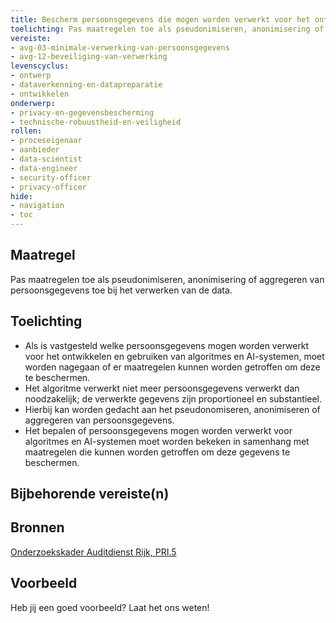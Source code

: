 ```yaml
---
title: Bescherm persoonsgegevens die mogen worden verwerkt voor het ontwikkelen en gebruiken van algoritmes en AI-systemen.
toelichting: Pas maatregelen toe als pseudonimiseren, anonimisering of aggregeren van persoonsgegevens bij het verwerken van de data. 
vereiste:
- avg-03-minimale-verwerking-van-persoonsgegevens
- avg-12-beveiliging-van-verwerking
levenscyclus:
- ontwerp
- dataverkenning-en-datapreparatie
- ontwikkelen
onderwerp:
- privacy-en-gegevensbescherming
- technische-robuustheid-en-veiligheid
rollen:
- proceseigenaar
- aanbieder
- data-scientist
- data-engineer
- security-officer
- privacy-officer
hide:
- navigation
- toc
---
```


<!-- tags -->
## Maatregel

Pas maatregelen toe als pseudonimiseren, anonimisering of aggregeren van persoonsgegevens toe bij het verwerken van de data. 

## Toelichting
- Als is vastgesteld welke persoonsgegevens mogen worden verwerkt voor het ontwikkelen en gebruiken van algoritmes en AI-systemen, moet worden nagegaan of er maatregelen kunnen worden getroffen om deze te beschermen.
- Het algoritme verwerkt niet meer persoonsgegevens verwerkt dan noodzakelijk; de verwerkte gegevens zijn proportioneel en substantieel.
- Hierbij kan worden gedacht aan het pseudonomiseren, anonimiseren of aggregeren van persoonsgegevens.
- Het bepalen of persoonsgegevens mogen worden verwerkt voor algoritmes en AI-systemen moet worden bekeken in samenhang met maatregelen die kunnen worden getroffen om deze gegevens te beschermen. 


## Bijbehorende vereiste(n)

<!-- list_vereisten_on_maatregelen_page -->

## Bronnen
[Onderzoekskader Auditdienst Rijk, PRI.5](https://www.rijksoverheid.nl/documenten/rapporten/2023/07/11/onderzoekskader-algoritmes-adr-2023)
## Voorbeeld

Heb jij een goed voorbeeld? Laat het ons weten!

